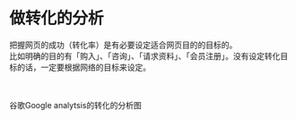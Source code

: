 # 做转化的分析

<p>把握网页的成功（转化率）是有必要设定适合网页目的的目标的。<br>
比如明确的目的有「购入」、「咨询」、「请求资料」、「会员注册」。没有设定转化目标的话，一定要根据网络的目标来设定。
</p>　

<p>谷歌Google analytsis的转化的分析图</p>